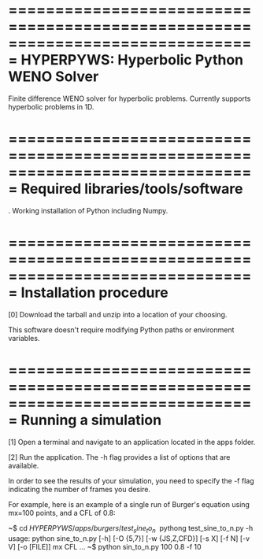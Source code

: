 ===============================================================================
HYPERPYWS: Hyperbolic Python WENO Solver
===============================================================================

Finite difference WENO solver for hyperbolic problems.  Currently supports
hyperbolic problems in 1D.

===============================================================================
Required libraries/tools/software
===============================================================================

. Working installation of Python including Numpy.

===============================================================================
Installation procedure
===============================================================================

[0] Download the tarball and unzip into a location of your choosing.

This software doesn't require modifying Python paths or environment variables.

===============================================================================
Running a simulation
===============================================================================

[1] Open a terminal and navigate to an application located in the apps folder.

[2] Run the application.  The -h flag provides a list of options that are
available.

In order to see the results of your simulation, you need to specify the -f
flag indicating the number of frames you desire.

For example, here is an example of a single run of Burger's equation using 
mx=100 points, and a CFL of 0.8:

~$ cd $HYPERPYWS/apps/burgers/test_sine_to_n
~$ pythong test_sine_to_n.py -h
usage: python sine_to_n.py [-h] [-O {5,7}] [-w {JS,Z,CFD}] [-s X] [-f N] [-v V] [-o [FILE]] mx CFL
...
~$ python sin_to_n.py 100 0.8 -f 10
